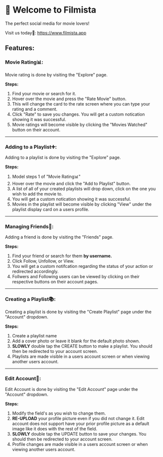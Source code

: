 # 🎥 Welcome to Filmista 
The perfect social media for movie lovers!

Visit us today🍿: https://www.filmista.app

## Features:

### Movie Rating📊:

Movie rating is done by visiting the "Explore" page.

**Steps:**
<ol>
  <li>Find your movie or search for it.</li>
  <li>Hover over the movie and press the "Rate Movie" button.</li>
  <li>This will change the card to the rate screen where you can type your rating and a comment.</li>
  <li>Click "Rate" to save you changes. You will get a custom notication showing it was successful.</li>
  <li>Movie ratings will become visible by clicking the "Movies Watched" button on their account.</li>
</ol>

<hr/>

### Adding to a Playlist➕:

Adding to a playlist is done by visiting the "Explore" page.

**Steps:**
<ol>
  <li>Model steps 1 of "Movie Rating📊"</li>
  <li>Hover over the movie and click the "Add to Playlist" button.</li>
  <li>A list of all of your created playlists will drop down, click on the one you wish to add the movie to.</li>
  <li>You will get a custom notication showing it was successful.</li>
  <li>Movies in the playlist will become visible by clicking "View" under the playlist display card on a users profile.</li>
</ol>

<hr/>

### Managing Friends👤:

Adding a friend is done by visiting the "Friends" page.

**Steps:**
<ol>
  <li>Find your friend or search for them <b>by username.</b></li>
  <li>Click Follow, Unfollow, or View.</li>
  <li>You will get a custom notifcation regarding the status of your action or redirected accordingly.</li>
  <li>Follwers and Following users can be viewed by clicking on their respective buttons on their account pages.</li>
</ol>

<hr/>

### Creating a Playlist📚:

Creating a playlist is done by visiting the "Create Playlist" page under the "Account" dropdown.

**Steps:**
<ol>
  <li>Create a playlist name</li>
  <li>Add a cover photo or leave it blank for the default photo shown.</li>
  <li><b>SLOWLY</b> double tap the CREATE button to make a playlist. You should then be redirected to your account screen.</li>
  <li>Playlists are made visible in a users account screen or when viewing another users account.</li>
</ol>

<hr/>

### Edit Account📝:

Edit Account is done by visiting the "Edit Account" page under the "Account" dropdown.

**Steps:**
<ol>
  <li>Modify the field's as you wish to change them.</li>
  <li><b>RE-UPLOAD</b> your profile picture even if you did not change it. Edit account does not support have your prior profile picture as a default image like it does with the rest of the field.</li>
  <li><b>SLOWLY</b> double tap the UPDATE button to save your changes. You should then be redirected to your account screen.</li>
  <li>Profile changes are made visible in a users account screen or when viewing another users account.</li>
</ol>
